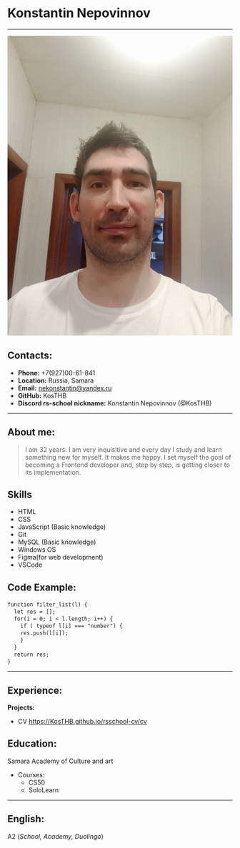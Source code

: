 # Konstantin Nepovinnov
*********
![my_photo](./CV.png "Аватар")


## Contacts:
  * __Phone:__ +7(927)00-61-841 
  * __Location:__ Russia, Samara
  * __Email:__ nekonstantin@yandex.ru
  * __GitHub:__ KosTHB
  * __Discord rs-school nickname:__ Konstantin Nepovinnov (@KosTHB)
*********
## About me:
>I am 32 years. I am very inquisitive and every day I study and learn something new for myself. It makes me happy. 
 I set myself the goal of becoming a Frontend developer and, step by step, is getting closer to its implementation.



## Skills
* HTML
* CSS
* JavaScript (Basic knowledge) 
* Git 
* MySQL (Basic knowledge)
* Windows OS
* Figma(for web development)
* VSCode
## Code Example:
```
function filter_list(l) {
  let res = [];
  for(i = 0; i < l.length; i++) {
    if ( typeof l[i] === "number") {
    res.push(l[i]);
    }
  }
  return res;
}
```
*********
## Experience:
__Projects:__
* CV <https://KosTHB.github.io/rsschool-cv/cv>
## Education:

Samara Academy of Culture and art

* Courses:
    * CS50
    * SoloLearn

*********
## English:
A2 (*School, Academy, Duolingo*)

